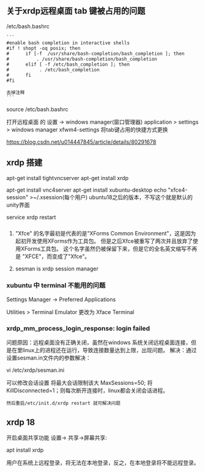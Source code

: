 ## 关于xrdp远程桌面 tab 键被占用的问题

/etc/bash.bashrc

    ```
    #enable bash completion in interactive shells
    #if ! shopt -oq posix; then
    #      if [-f  /usr/share/bash-completion/bash_completion ]; then
    #          . /usr/share/bash-completion/bash_completion
    #      elif [ -f /etc/bash_completion ]; then
    #           . /etc/bash_completion
    #      fi
    #fi

    去掉注释
    ```

source /etc/bash.bashrc

打开远程桌面 的 设置 -> windows manager(窗口管理器)
    application > settings > windows manager
    xfwm4-settings 将tab键占用的快捷方式更换

https://blog.csdn.net/u014447845/article/details/80291678




## xrdp 搭建

apt-get install tightvncserver
apt-get install xrdp

apt-get install vnc4server
apt-get install xubuntu-desktop
echo "xfce4-session" >~/.xsession(每个用户)
    ubuntu18之后的版本，不写这个就是默认的unity界面

service xrdp restart





### 

1. "Xfce" 的名字最初是代表的是"XForms Common Environment"，这是因为起初开发使用XForms作为工具包。 但是之后Xfce被重写了两次并且放弃了使用XForms工具包。
这个名字虽然仍被保留下来，但是它的全名英文缩写不再是 "XFCE"，而变成了"Xfce"。

1. sesman is xrdp session manager


### xubuntu 中 terminal 不能用的问题

Settings Manager -> Preferred Applications

Utilities > Terminal Emulator 更改为 Xface Terminal



### xrdp_mm_process_login_response: login failed

问题原因：远程桌面没有正确关闭，虽然在windows 系统关闭远程桌面连接，但是在里linux上的进程还在运行，导致连接数量达到上限，出现问题。
解决：通过设置sesman.in文件内的参数解决：

vi /etc/xrdp/sesman.ini

可以修改会话设置
    将最大会话限制该大 MaxSessions=50; 
    将KillDisconnected=1；则每次断开连接时，linux都会关闭会话进程。 
    
    然后重启/etc/init.d/xrdp restart 就可解决问题





## xrdp 18

开启桌面共享功能
    设置-> 共享->屏幕共享:

apt install xrdp

用户在系统上远程登录，将无法在本地登录，反之，在本地登录将不能远程登录。

